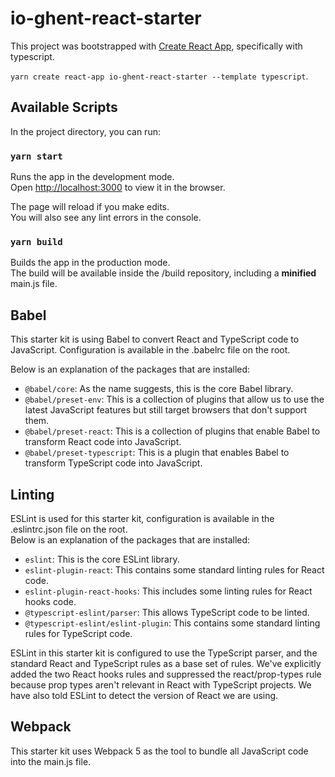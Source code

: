 # io-ghent-react-starter

This project was bootstrapped with [Create React App](https://github.com/facebook/create-react-app),
specifically with typescript.

`yarn create react-app io-ghent-react-starter --template typescript`.

## Available Scripts

In the project directory, you can run:

### `yarn start`

Runs the app in the development mode.\
Open [http://localhost:3000](http://localhost:3000) to view it in the browser.

The page will reload if you make edits.\
You will also see any lint errors in the console.

### `yarn build`

Builds the app in the production mode.\
The build will be available inside the /build repository, including a **minified** main.js file.

## Babel

This starter kit is using Babel to convert React and TypeScript code to JavaScript.
Configuration is available in the .babelrc file on the root.

Below is an explanation of the packages that are installed:

- `@babel/core`: As the name suggests, this is the core Babel library.
- `@babel/preset-env`: This is a collection of plugins that allow us to use the latest JavaScript features but still target browsers that don&apos;t support them.
- `@babel/preset-react`: This is a collection of plugins that enable Babel to transform React code into JavaScript.
- `@babel/preset-typescript`: This is a plugin that enables Babel to transform TypeScript code into JavaScript.

## Linting

ESLint is used for this starter kit, configuration is available in the .eslintrc.json file on the root.\
Below is an explanation of the packages that are installed:

- `eslint`: This is the core ESLint library.
- `eslint-plugin-react`: This contains some standard linting rules for React code.
- `eslint-plugin-react-hooks`: This includes some linting rules for React hooks code.
- `@typescript-eslint/parser`: This allows TypeScript code to be linted.
- `@typescript-eslint/eslint-plugin`: This contains some standard linting rules for TypeScript code.

ESLint in this starter kit is configured to use the TypeScript parser, and the standard React and TypeScript rules as a base set of rules. We&apos;ve explicitly added the two React hooks rules and suppressed the react/prop-types rule because prop types aren&apos;t relevant in React with TypeScript projects. We have also told ESLint to detect the version of React we are using.

## Webpack

This starter kit uses Webpack 5 as the tool to bundle all JavaScript code into the main.js file.
